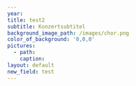 ```yaml
---
year:
title: test2
subtitle: Konzertsubtitel
background_image_path: /images/chor.png
color_of_background: '0,0,0'
pictures:
  - path:
    caption:
layout: default
new_field: test
---
```

